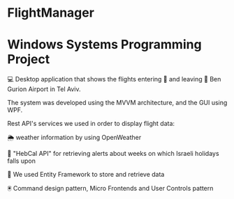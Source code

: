 # FlightManager
# Windows Systems Programming Project

💻 Desktop application that shows the flights entering 🛬 and leaving 🛫 Ben Gurion Airport in Tel Aviv.

The system was developed using the MVVM architecture, and the GUI using WPF.

Rest API's services we used in order to display flight data:

🌦 weather information by using OpenWeather

📆 "HebCal API" for retrieving alerts about weeks on which Israeli holidays falls upon

💾 We used Entity Framework to store and retrieve data

🖲 Command design pattern, Micro Frontends and User Controls pattern 
